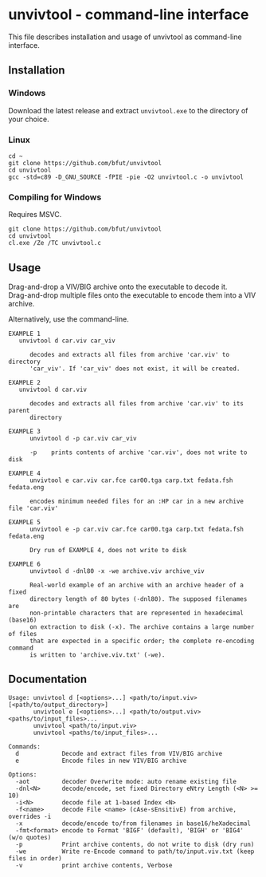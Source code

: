 # unvivtool - command-line interface
This file describes installation and usage of unvivtool as command-line interface.

## Installation
### Windows
Download the latest release and extract ```unvivtool.exe``` to the directory of your choice.

### Linux
```
cd ~
git clone https://github.com/bfut/unvivtool
cd unvivtool
gcc -std=c89 -D_GNU_SOURCE -fPIE -pie -O2 unvivtool.c -o unvivtool
```
### Compiling for Windows
Requires MSVC.
```
git clone https://github.com/bfut/unvivtool
cd unvivtool
cl.exe /Ze /TC unvivtool.c
```
## Usage
Drag-and-drop a VIV/BIG archive onto the executable to decode it.<br>
Drag-and-drop multiple files onto the executable to encode them into a VIV archive.

Alternatively, use the command-line.
```
EXAMPLE 1
   unvivtool d car.viv car_viv

      decodes and extracts all files from archive 'car.viv' to directory
      'car_viv'. If 'car_viv' does not exist, it will be created.

EXAMPLE 2
   unvivtool d car.viv

      decodes and extracts all files from archive 'car.viv' to its parent
      directory

EXAMPLE 3
      unvivtool d -p car.viv car_viv

      -p    prints contents of archive 'car.viv', does not write to disk

EXAMPLE 4
      unvivtool e car.viv car.fce car00.tga carp.txt fedata.fsh fedata.eng

      encodes minimum needed files for an :HP car in a new archive file 'car.viv'

EXAMPLE 5
      unvivtool e -p car.viv car.fce car00.tga carp.txt fedata.fsh fedata.eng

      Dry run of EXAMPLE 4, does not write to disk

EXAMPLE 6
      unvivtool d -dnl80 -x -we archive.viv archive_viv

      Real-world example of an archive with an archive header of a fixed
      directory length of 80 bytes (-dnl80). The supposed filenames are
      non-printable characters that are represented in hexadecimal (base16)
      on extraction to disk (-x). The archive contains a large number of files
      that are expected in a specific order; the complete re-encoding command
      is written to 'archive.viv.txt' (-we).
```

## Documentation
```
Usage: unvivtool d [<options>...] <path/to/input.viv> [<path/to/output_directory>]
       unvivtool e [<options>...] <path/to/output.viv> <paths/to/input_files>...
       unvivtool <path/to/input.viv>
       unvivtool <paths/to/input_files>...

Commands:
  d            Decode and extract files from VIV/BIG archive
  e            Encode files in new VIV/BIG archive

Options:
  -aot         decoder Overwrite mode: auto rename existing file
  -dnl<N>      decode/encode, set fixed Directory eNtry Length (<N> >= 10)
  -i<N>        decode file at 1-based Index <N>
  -f<name>     decode File <name> (cAse-sEnsitivE) from archive, overrides -i
  -x           decode/encode to/from filenames in base16/heXadecimal
  -fmt<format> encode to Format 'BIGF' (default), 'BIGH' or 'BIG4' (w/o quotes)
  -p           Print archive contents, do not write to disk (dry run)
  -we          Write re-Encode command to path/to/input.viv.txt (keep files in order)
  -v           print archive contents, Verbose
```
